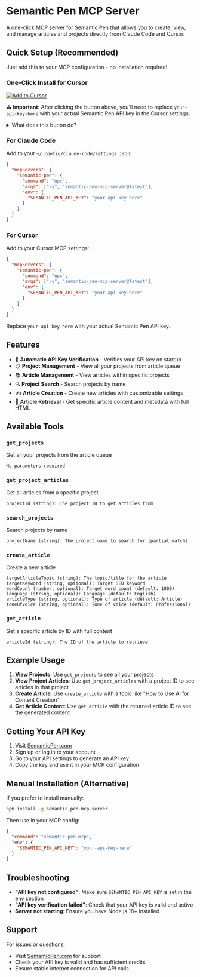 # Semantic Pen MCP Server

A one-click MCP server for Semantic Pen that allows you to create, view, and manage articles and projects directly from Claude Code and Cursor.

## Quick Setup (Recommended)

Just add this to your MCP configuration - no installation required!

### One-Click Install for Cursor

[![Add to Cursor](https://img.shields.io/badge/Add_to-Cursor-blue?style=for-the-badge&logo=cursor)](https://cursor.com/install-mcp?name=semantic-pen&config=eyJjb21tYW5kIjoibnB4IiwiYXJncyI6WyIteSIsInNlbWFudGljLXBlbi1tY3Atc2VydmVyQGxhdGVzdCJdLCJlbnYiOnsiU0VNQU5USUNfUEVOX0FQSV9LRVkiOiJ5b3VyLWFwaS1rZXktaGVyZSJ9fQ%3D%3D)

**⚠️ Important**: After clicking the button above, you'll need to replace `your-api-key-here` with your actual Semantic Pen API key in the Cursor settings.

<details>
<summary>What does this button do?</summary>

The button automatically adds this configuration to your Cursor MCP settings:

```json
{
  "command": "npx",
  "args": ["-y", "semantic-pen-mcp-server@latest"],
  "env": {
    "SEMANTIC_PEN_API_KEY": "your-api-key-here"
  }
}
```

You just need to replace the API key placeholder with your actual key.
</details>

### For Claude Code

Add to your `~/.config/claude-code/settings.json`:

```json
{
  "mcpServers": {
    "semantic-pen": {
      "command": "npx",
      "args": ["-y", "semantic-pen-mcp-server@latest"],
      "env": {
        "SEMANTIC_PEN_API_KEY": "your-api-key-here"
      }
    }
  }
}
```

### For Cursor

Add to your Cursor MCP settings:

```json
{
  "mcpServers": {
    "semantic-pen": {
      "command": "npx",
      "args": ["-y", "semantic-pen-mcp-server@latest"],
      "env": {
        "SEMANTIC_PEN_API_KEY": "your-api-key-here"
      }
    }
  }
}
```

Replace `your-api-key-here` with your actual Semantic Pen API key.

## Features

- 🔑 **Automatic API Key Verification** - Verifies your API key on startup
- 📋 **Project Management** - View all your projects from article queue  
- 📚 **Article Management** - View articles within specific projects
- 🔍 **Project Search** - Search projects by name
- ✍️ **Article Creation** - Create new articles with customizable settings
- 📄 **Article Retrieval** - Get specific article content and metadata with full HTML

## Available Tools

### `get_projects`
Get all your projects from the article queue
```
No parameters required
```

### `get_project_articles`
Get all articles from a specific project
```
projectId (string): The project ID to get articles from
```

### `search_projects`  
Search projects by name
```
projectName (string): The project name to search for (partial match)
```

### `create_article`
Create a new article
```
targetArticleTopic (string): The topic/title for the article
targetKeyword (string, optional): Target SEO keyword
wordCount (number, optional): Target word count (default: 1000)
language (string, optional): Language (default: English)
articleType (string, optional): Type of article (default: Article)
toneOfVoice (string, optional): Tone of voice (default: Professional)
```

### `get_article`
Get a specific article by ID with full content
```
articleId (string): The ID of the article to retrieve
```

## Example Usage

1. **View Projects**: Use `get_projects` to see all your projects
2. **View Project Articles**: Use `get_project_articles` with a project ID to see articles in that project
3. **Create Article**: Use `create_article` with a topic like "How to Use AI for Content Creation"
4. **Get Article Content**: Use `get_article` with the returned article ID to see the generated content

## Getting Your API Key

1. Visit [SemanticPen.com](https://semanticpen.com)
2. Sign up or log in to your account
3. Go to your API settings to generate an API key
4. Copy the key and use it in your MCP configuration

## Manual Installation (Alternative)

If you prefer to install manually:

```bash
npm install -g semantic-pen-mcp-server
```

Then use in your MCP config:
```json
{
  "command": "semantic-pen-mcp",
  "env": {
    "SEMANTIC_PEN_API_KEY": "your-api-key-here"
  }
}
```

## Troubleshooting

- **"API key not configured"**: Make sure `SEMANTIC_PEN_API_KEY` is set in the env section
- **"API key verification failed"**: Check that your API key is valid and active
- **Server not starting**: Ensure you have Node.js 18+ installed

## Support

For issues or questions:
- Visit [SemanticPen.com](https://semanticpen.com) for support
- Check your API key is valid and has sufficient credits
- Ensure stable internet connection for API calls